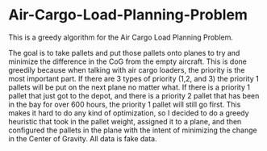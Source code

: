 # Air-Cargo-Load-Planning-Problem
This is a greedy algorithm for the Air Cargo Load Planning Problem.

The goal is to take pallets and put those pallets onto planes to try and minimize the difference in the CoG from the empty aircraft.
This is done greedily because when talking with air cargo loaders, the priority is the most important part. If there are 3 types of
priority (1,2, and 3) the priority 1 pallets will be put on the next plane no matter what. If there is a priority 1 pallet that just got to the depot, and there is a priority 2 pallet that has been in the bay for over 600 hours, the priority 1 pallet will still go first. This makes it hard to do any kind of optimization, so I decided to do a greedy heuristic that took in the pallet weight, assigned it to a plane, and then configured the pallets in the plane with the intent of minimizing the change in the Center of Gravity. All data is fake data.
